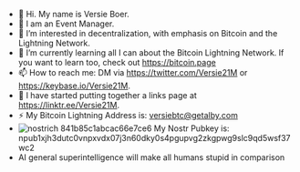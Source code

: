- 👋 Hi.  My name is Versie Boer.
- 🎉 I am an Event Manager.
- 👀 I’m interested in decentralization, with emphasis on Bitcoin and the Lightning Network.
- 🌱 I’m currently learning all I can about the Bitcoin Lightning Network.  If you want to learn too, check out https://bitcoin.page 
- 📫 How to reach me: DM via https://twitter.com/Versie21M or https://keybase.io/Versie21M.
- 🔗 I have started putting together a links page at https://linktr.ee/Versie21M.
- ⚡ My Bitcoin Lightning Address is: versiebtc@getalby.com
- ![nostrich 841b85c1abcac66e7ce6](https://user-images.githubusercontent.com/89668468/214241176-2a78fabb-4173-4ef0-ae5f-0bf5d5483bcc.png) My Nostr Pubkey is: npub1xjh3dutc0vnpxvdx07j3n60dky0s4pgupvg2zkgpwg9slc9qd5wsf37wc2
- AI general superintelligence will make all humans stupid in comparison

<!---
versieboer/versieboer is a ✨ special ✨ repository because its `README.md` (this file) appears on your GitHub profile.
You can click the Preview link to take a look at your changes.
--->
